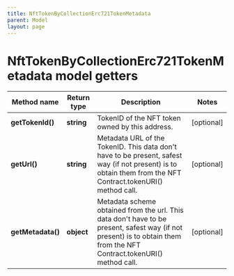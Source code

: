 ```yaml
---
title: NftTokenByCollectionErc721TokenMetadata
parent: Model
layout: page
---
```


# NftTokenByCollectionErc721TokenMetadata model getters

Method name | Return type | Description | Notes
------------ | ------------- | ------------- | -------------
**getTokenId()** | **string** | TokenID of the NFT token owned by this address. | [optional]
**getUrl()** | **string** | Metadata URL of the TokenID. This data don't have to be present, safest way (if not present) is to obtain them from the NFT Contract.tokenURI() method call. | [optional]
**getMetadata()** | **object** | Metadata scheme obtained from the url. This data don't have to be present, safest way (if not present) is to obtain them from the NFT Contract.tokenURI() method call. | [optional]

